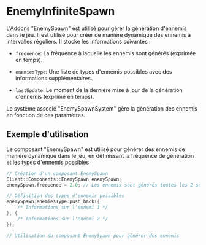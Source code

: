 # EnemyInfiniteSpawn
L'Addons "EnemySpawn" est utilisé pour gérer la génération d'ennemis dans le jeu. Il est utilisé pour créer de manière dynamique des ennemis à intervalles réguliers. Il stocke les informations suivantes :

- `frequence`: La fréquence à laquelle les ennemis sont générés (exprimée en temps).


- `enemiesType`: Une liste de types d'ennemis possibles avec des informations supplémentaires.


- `lastUpdate`: Le moment de la dernière mise à jour de la génération d'ennemis (exprimé en temps). 


Le système associé "EnemySpawnSystem" gère la génération des ennemis en fonction de ces paramètres.

## Exemple d'utilisation
Le composant "EnemySpawn" est utilisé pour générer des ennemis de manière dynamique dans le jeu, en définissant la fréquence de génération et les types d'ennemis possibles.

```cpp
// Création d'un composant EnemySpawn
Client::Components::EnemySpawn enemySpawn;
enemySpawn.frequence = 2.0; // Les ennemis sont générés toutes les 2 secondes

// Définition des types d'ennemis possibles
enemySpawn.enemiesType.push_back({
    /* Informations sur l'ennemi 1 */
}, {
    /* Informations sur l'ennemi 2 */
});

// Utilisation du composant EnemySpawn pour générer des ennemis
```